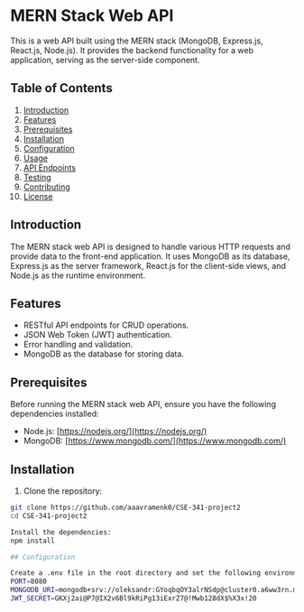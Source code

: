 # MERN Stack Web API

This is a web API built using the MERN stack (MongoDB, Express.js, React.js, Node.js). It provides the backend functionality for a web application, serving as the server-side component.

## Table of Contents
1. [Introduction](#introduction)
2. [Features](#features)
3. [Prerequisites](#prerequisites)
4. [Installation](#installation)
5. [Configuration](#configuration)
6. [Usage](#usage)
7. [API Endpoints](#api-endpoints)
8. [Testing](#testing)
9. [Contributing](#contributing)
10. [License](#license)

## Introduction

The MERN stack web API is designed to handle various HTTP requests and provide data to the front-end application. It uses MongoDB as its database, Express.js as the server framework, React.js for the client-side views, and Node.js as the runtime environment.

## Features

- RESTful API endpoints for CRUD operations.
- JSON Web Token (JWT) authentication.
- Error handling and validation.
- MongoDB as the database for storing data.

## Prerequisites

Before running the MERN stack web API, ensure you have the following dependencies installed:

- Node.js: [https://nodejs.org/](https://nodejs.org/)
- MongoDB: [https://www.mongodb.com/](https://www.mongodb.com/)

## Installation

1. Clone the repository:

```bash
git clone https://github.com/aaavramenk0/CSE-341-project2
cd CSE-341-project2

Install the dependencies:
npm install

## Configuration

Create a .env file in the root directory and set the following environment variables:
PORT=8080
MONGODB_URI=mongodb+srv://oleksandr:GYoqbqOY3alrNSdp@cluster0.a6ww3rn.mongodb.net/
JWT_SECRET=GKXj2ai@P7@IX2v6Bl9kRiPg13iExrZ7@!Mwb128dX$%X3x!20